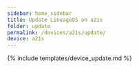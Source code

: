 ```yaml
---
sidebar: home_sidebar
title: Update LineageOS on a21s
folder: update
permalink: /devices/a21s/update/
device: a21s
---
```

{% include templates/device_update.md %}

